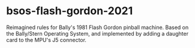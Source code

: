 # bsos-flash-gordon-2021
Reimagined rules for Bally's 1981 Flash Gordon pinball machine. Based on the Bally/Stern Operating System, and implemented by adding a daughter card to the MPU's J5 connector.
